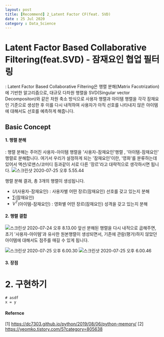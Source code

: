 ```yaml
---
layout: post
title: [Recommend] 2_Latent Factor CF(feat. SVD)
date : 25 Jul 2020
category : Data_Science
---
```


# Latent Factor Based Collaborative Filtering(feat.SVD) - 잠재요인 협업 필터링
: Latent Factor Based Collaborative Filtering은 행렬 분해(Matrix Facotrization)에 기반한 알고리즘으로,
대규모 다차원 행렬을 SVD(Singular vector Decompositon)와 같은 차원 축소 방식으로 사용자 행렬과 아이템 행렬을 각각 잠재요인 기준으로 생성한 후 이를 다시 내적하여 사용자가 아직 선호를 나타내지 않은 아이템에 대해서도 선호를 예측하게 해줍니다.




## Basic Concept
#### 1. 행렬 분해
 : 행렬 분해는 주어진 사용자-아이템 행렬을 '사용자-잠재요인'행렬 , '아이템-잠재요인' 행렬로 분해합니다.
 여기서 우리가 설정하게 되는 '잠재요인'이란, '영화'를 분류하는데 있어서 액션/로맨스/코미디 등과같이 서로 다른 '장르'라고 대략적으로 생각하시면 됩니다.
 ![스크린샷 2020-07-25 오후 5.55.44](/assets/스크린샷%202020-07-25%20오후%205.55.44.png)  

 행렬 분해 결과, 총 3개의 행렬이 생성됩니다.
 - $U$(사용자-잠재요인) : 사용자별 어떤 장르(잠재요인) 선호를 갖고 있는지 분해
 - $\sum$(잠재요인)
 - $V^T$(아이템-잠재요인) : 영화별 어떤 장르(잠재요인) 성격을 갖고 있는지 분해


#### 2. 행렬 결합
  ![스크린샷 2020-07-24 오후 8.13.00](/assets/스크린샷%202020-07-24%20오후%208.13.00.png)
  앞선 분해된 행렬을 다시 내적으로 곱해주면, 초기 '사용자-아이템'과 유사한 원본행렬이 생성되면서,
  기존에 관람(평가)하지 않았던 아이템에 대해서도 점주를 매길 수 있게 됩니다.

  ![스크린샷 2020-07-25 오후 6.00.30](/assets/스크린샷%202020-07-25%20오후%206.00.30.png)
  ![스크린샷 2020-07-25 오후 6.00.46](/assets/스크린샷%202020-07-25%20오후%206.00.46.png)

<!-- <img src="/assets/스크린샷%202020-07-25%20오후%206.00.46.png" width="100%"> -->

 <!-- - $R$ : original rating data matrix (사용자 - 아이템 행렬 데이터)
 - $N_u$ : number of Users (row : 사용자)
 - $N_i$ : number of items (col : 아이템)
 ![스크린샷 2020-07-25 오후 4.29.12](/assets/스크린샷%202020-07-25%20오후%204.29.12.png)
 - $N_f$ : dimension of latent factor
 - $X$ : user latent factor matrix ($N_f$ x $N_u$)
 - $Y$ : user latent factor matrix ($N_f$ x $N_i$) -->


#### 3. 장점



# 2. 구현하기

```{python}
# asdf
x = y
```







#### Refernce
[1] https://dc7303.github.io/python/2019/08/06/python-memory/
[2] https://yeomko.tistory.com/5?category=805638
